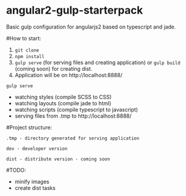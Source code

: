 # angular2-gulp-starterpack
Basic gulp configuration for angularjs2 based on typescript and jade.

#How to start:
1. `git clone `
2. `npm install`
3. `gulp serve` (for serving files and creating application) 
or 
`gulp build` (coming soon) for creating dist.
4. Application will be on http://localhost:8888/

`gulp serve` 
- watching styles (compile SCSS to CSS)
- watching layouts (compile jade to html)
- watching scripts (compile typescript to javascript)
- serving files from .tmp to http://localhost:8888/


#Project structure:

`.tmp - directory generated for serving application`

`dev - developer version`

`dist - distribute version - coming soon`

#TODO:
- minify images
- create dist tasks
